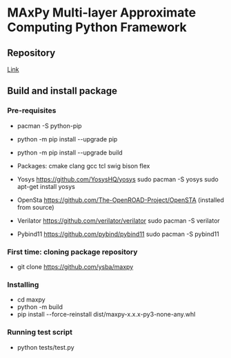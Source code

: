 # MAxPy Multi-layer Approximate Computing Python Framework

## Repository

[Link](https://github.com/ysba/maxpy)

## Build and install package

### Pre-requisites

* pacman -S python-pip
* python -m pip install --upgrade pip
* python -m pip install --upgrade build


* Packages:
cmake
clang
gcc
tcl
swig
bison
flex

* Yosys
https://github.com/YosysHQ/yosys
sudo pacman -S yosys
sudo apt-get install yosys

* OpenSta
https://github.com/The-OpenROAD-Project/OpenSTA
(installed from source)

* Verilator
https://github.com/verilator/verilator
sudo pacman -S verilator

* Pybind11
https://github.com/pybind/pybind11
sudo pacman -S pybind11



### First time: cloning package repository

* git clone https://github.com/ysba/maxpy

### Installing

* cd maxpy
* python -m build
* pip install --force-reinstall dist/maxpy-x.x.x-py3-none-any.whl

### Running test script

* python tests/test.py
